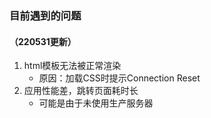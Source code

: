### 目前遇到的问题

#### （220531更新）

1. html模板无法被正常渲染
   * 原因：加载CSS时提示Connection Reset
2. 应用性能差，跳转页面耗时长
   * 可能是由于未使用生产服务器